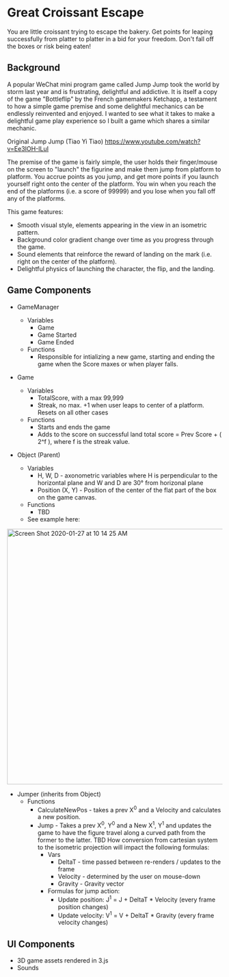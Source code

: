 # Great Croissant Escape

You are little croissant trying to escape the bakery. Get points for leaping successfully from platter to platter in a bid for your freedom. Don't fall off the boxes or risk being eaten! 

## Background

A popular WeChat mini program game called Jump Jump took the world by storm last year and is frustrating, delightful and addictive. It is itself a copy of the game "Bottleflip" by the French gamemakers Ketchapp, a testament to how a simple game premise and some delightful mechanics can be endlessly reinvented and enjoyed. I wanted to see what it takes to make a delightful game play experience so I built a game which shares a similar mechanic.  

Original Jump Jump (Tiao Yi Tiao) 
https://www.youtube.com/watch?v=Ee3IOH-ILuI

The premise of the game is fairly simple, the user holds their finger/mouse on the screen to "launch" the figurine and make them jump from platform to platform. You accrue points as you jump, and get more points if you launch yourself right onto the center of the platform. You win when you reach the end of the platforms (i.e. a score of 99999) and you lose when you fall off any of the platforms.

This game features:

* Smooth visual style, elements appearing in the view in an isometric pattern. 
* Background color gradient change over time as you progress through the game. 
* Sound elements that reinforce the reward of landing on the mark (i.e. right on the center of the platform).
* Delightful physics of launching the character, the flip, and the landing.

## Game Components

* GameManager
  * Variables 
      * Game
      * Game Started
      * Game Ended
  * Functions
      * Responsible for intializing a new game, starting and ending the game when the Score maxes or when player falls.     
* Game
  * Variables
      * TotalScore, with a max 99,999
      * Streak, no max. +1 when user leaps to center of a platform. Resets on all other cases
  * Functions
      * Starts and ends the game
      * Adds to the score on successful land total score = Prev Score + ( 2^f ), where f is the streak value. 
     
* Object (Parent) 
  * Variables
    * H, W, D - axonometric variables where H is perpendicular to the horizontal plane and W and D are 30° from horizonal plane
    * Position (X, Y) - Position of the center of the flat part of the box on the game canvas. 
  * Functions
    * TBD
  * See example here: 
<img width="596" alt="Screen Shot 2020-01-27 at 10 14 25 AM" src="https://user-images.githubusercontent.com/55667998/73203685-617bfb80-40f2-11ea-8a4b-d48631ad927e.png">
 
* Jumper (inherits from Object)
  * Functions
    * CalculateNewPos - takes a prev X<sup>0</sup> and a Velocity and calculates a new position. 
    * Jump - Takes a prev X<sup>0</sup>, Y<sup>0</sup> and a New X<sup>1</sup>, Y<sup>1</sup> and updates the game to have the figure travel along a curved path from the former to the latter. TBD How conversion from cartesian system to the isometric projection will impact the following formulas:  
      * Vars 
         * DeltaT - time passed between re-renders / updates to the frame
         * Velocity - determined by the user on mouse-down
         * Gravity - Gravity vector 
      * Formulas for jump action: 
         * Update position: J<sup>1</sup> = J + DeltaT * Velocity (every frame position changes)
         * Update velocity: V<sup>1</sup> = V + DeltaT * Gravity  (every frame velocity changes)    

## UI Components

* 3D game assets rendered in 3.js
* Sounds



